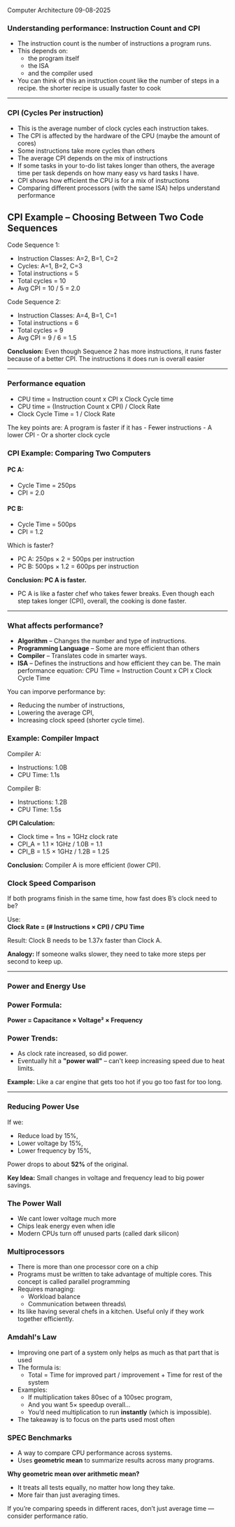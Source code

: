 Computer Architecture
09-08-2025

### Understanding performance: Instruction Count and CPI
- The instruction count is the number of instructions a program runs.
- This depends on:
	- the program itself
	- the ISA
	- and the compiler used
- You can think of this an instruction count like the number of steps in a recipe. the shorter recipe is usually faster to cook
--- 
### CPI (Cycles Per instruction)
- This is the average number of clock cycles each instruction takes.
- The CPI is affected by the hardware of the CPU (maybe the amount of cores)
- Some instructions take more cycles than others
- The average CPI depends on the mix of instructions
- If some tasks in your to-do list takes longer than others, the average time per task depends on how many easy vs hard tasks I have.
- CPI shows how efficient the CPU is for a mix of instructions
- Comparing different processors (with the same ISA) helps understand performance
## CPI Example – Choosing Between Two Code Sequences

Code Sequence 1:

- Instruction Classes: A=2, B=1, C=2
- Cycles: A=1, B=2, C=3
- Total instructions = 5
- Total cycles = 10
- Avg CPI = 10 / 5 = 2.0
    

Code Sequence 2:

- Instruction Classes: A=4, B=1, C=1    
- Total instructions = 6    
- Total cycles = 9    
- Avg CPI = 9 / 6 = 1.5    

 **Conclusion:** Even though Sequence 2 has more instructions, it runs faster because of a better CPI. The instructions it does run is overall easier
 
---
### Performance equation
- CPU time = Instruction count x CPI x Clock Cycle time
- CPU time = (Instruction Count x CPI) / Clock Rate
- Clock Cycle Time = 1 / Clock Rate

The key points are:
	A program is faster if it has
	- Fewer instructions
	- A lower CPI
	- Or a shorter clock cycle
### CPI Example: Comparing Two Computers

#### PC A:
- Cycle Time = 250ps
- CPI = 2.0
####  PC B:
- Cycle Time = 500ps
- CPI = 1.2
    
Which is faster?
- PC A: 250ps × 2 = 500ps per instruction
- PC B: 500ps × 1.2 = 600ps per instruction  

 **Conclusion: PC A is faster.**
- PC A is like a faster chef who takes fewer breaks. Even though each step takes longer (CPI), overall, the cooking is done faster.
--- 
### What affects performance?
- **Algorithm** – Changes the number and type of instructions.
- **Programming Language** – Some are more efficient than others 
- **Compiler** – Translates code in smarter ways.
- **ISA** – Defines the instructions and how efficient they can be.
The main performance equation:
	CPU Time = Instruction Count x CPI x Clock Cycle Time
	
You can imporve performance by:
- Reducing the number of instructions,  
- Lowering the average CPI,    
- Increasing clock speed (shorter cycle time).

### Example:  Compiler Impact

Compiler A:
- Instructions: 1.0B    
- CPU Time: 1.1s    

Compiler B:
- Instructions: 1.2B    
- CPU Time: 1.5s    

**CPI Calculation:**
- Clock time = 1ns = 1GHz clock rate    
- CPI_A = 1.1 × 1GHz / 1.0B = 1.1    
- CPI_B = 1.5 × 1GHz / 1.2B = 1.25    

**Conclusion:** Compiler A is more efficient (lower CPI).


### Clock Speed Comparison

If both programs finish in the same time, how fast does B’s clock need to be?

Use:  
**Clock Rate = (# Instructions × CPI) / CPU Time**

Result: Clock B needs to be 1.37x faster than Clock A.

**Analogy:** If someone walks slower, they need to take more steps per second to keep up.

---

### Power and Energy Use

### Power Formula:

**Power = Capacitance × Voltage² × Frequency**

### Power Trends:
- As clock rate increased, so did power.    
- Eventually hit a **"power wall"** – can't keep increasing speed due to heat limits.    

**Example:** Like a car engine that gets too hot if you go too fast for too long.

---

### Reducing Power Use
If we:
- Reduce load by 15%,    
- Lower voltage by 15%,    
- Lower frequency by 15%,    

Power drops to about **52%** of the original.

**Key Idea:** Small changes in voltage and frequency lead to big power savings.

### The Power Wall
- We cant lower voltage much more
- Chips leak energy even when idle
- Modern CPUs turn off unused parts (called dark silicon)

### Multiprocessors
- There is more than one processor core on a chip
- Programs must be written to take advantage of multiple cores. This concept is called parallel programming
- Requires managing:
	- Workload balance
	- Communication between threads\
- Its like having several chefs in a kitchen. Useful only if they work together efficiently.

### Amdahl's Law
- Improving one part of a system only helps as much as that part that is used
- The formula is:
	- Total =  Time for improved part / improvement + Time for rest of the system
- Examples:
	- If multiplication takes 80sec of a 100sec program,    
	- And you want 5× speedup overall...    
	- You’d need multiplication to run **instantly** (which is impossible).
- The takeaway is to focus on the parts used most often

### SPEC Benchmarks

- A way to compare CPU performance across systems.   
- Uses **geometric mean** to summarize results across many programs.
    

**Why geometric mean over arithmetic mean?**
- It treats all tests equally, no matter how long they take.    
- More fair than just averaging times.

If you’re comparing speeds in different races, don’t just average time — consider performance ratio.